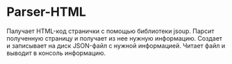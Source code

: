 # Parser-HTML
Палучает HTML-код странички с  помощью библиотеки jsoup.
Парсит полученную страницу и получает из нее нужную информацию.
Создает и записывает на диск JSON-файл с нужной информацией.
Читает файл и выводит в консоль информацию.
